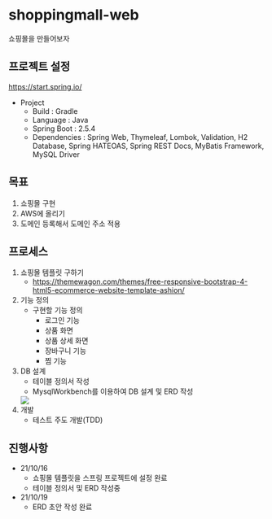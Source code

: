 # shoppingmall-web
쇼핑몰을 만들어보자

프로젝트 설정
-
https://start.spring.io/

+ Project
  + Build : Gradle
  + Language : Java
  + Spring Boot : 2.5.4
  + Dependencies : Spring Web, Thymeleaf, Lombok, Validation, H2 Database, Spring HATEOAS, Spring REST Docs, MyBatis Framework, MySQL Driver

목표
- 
1. 쇼핑몰 구현
2. AWS에 올리기
3. 도메인 등록해서 도메인 주소 적용

프로세스
-
1. 쇼핑몰 템플릿 구하기
    + https://themewagon.com/themes/free-responsive-bootstrap-4-html5-ecommerce-website-template-ashion/
2. 기능 정의
    + 구현할 기능 정의
        + 로그인 기능
        + 상품 화면
        + 상품 상세 화면
        + 장바구니 기능
        + 찜 기능    
3. DB 설계
    + 테이블 정의서 작성
    + MysqlWorkbench를 이용하여 DB 설계 및 ERD 작성
    <img src="https://user-images.githubusercontent.com/30275700/137919758-9e49326c-c208-45da-a74f-8861b9473b9c.png">
4. 개발
    + 테스트 주도 개발(TDD)

진행사항
-
+ 21/10/16
    + 쇼핑몰 템플릿을 스프링 프로젝트에 설정 완료
    + 테이블 정의서 및 ERD 작성중
+ 21/10/19
    + ERD 초안 작성 완료

